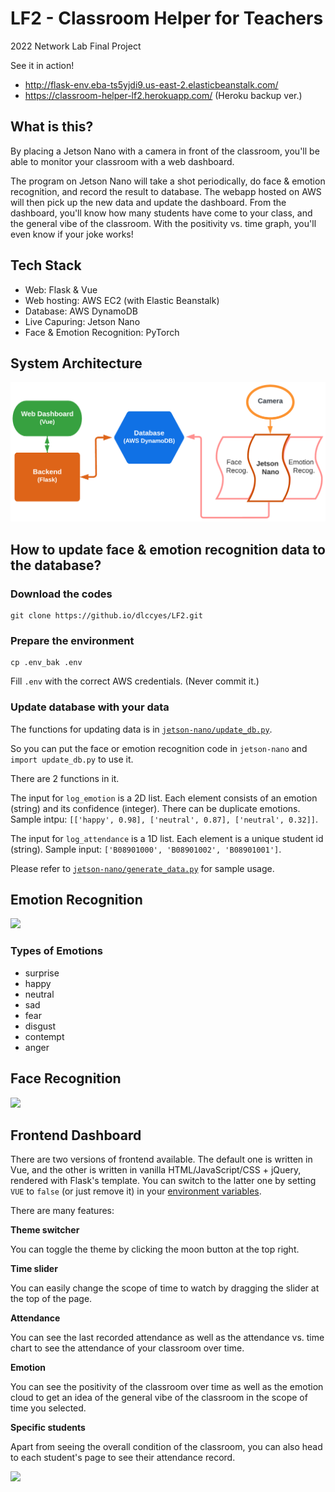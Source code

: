 # LF2 - Classroom Helper for Teachers

2022 Network Lab Final Project

See it in action!  

- <http://flask-env.eba-ts5yjdi9.us-east-2.elasticbeanstalk.com/> 
- <https://classroom-helper-lf2.herokuapp.com/> (Heroku backup ver.)


## What is this?

By placing a Jetson Nano with a camera in front of the classroom, you'll be able to monitor your classroom with a web dashboard. 

The program on Jetson Nano will take a shot periodically, do face & emotion recognition, and record the result to database. The webapp hosted on AWS will then pick up the new data and update the dashboard. From the dashboard, you'll know how many students have come to your class, and the general vibe of the classroom. With the positivity vs. time graph, you'll even know if your joke works!

## Tech Stack

- Web: Flask & Vue
- Web hosting: AWS EC2 (with Elastic Beanstalk)
- Database: AWS DynamoDB
- Live Capuring: Jetson Nano
- Face & Emotion Recognition: PyTorch

## System Architecture

<!-- ![](https://i.imgur.com/MZxVNtl.png) -->
![](resources/sys_arch.png)

## How to update face & emotion recognition data to the database?

### Download the codes

```
git clone https://github.io/dlccyes/LF2.git
```

### Prepare the environment

```
cp .env_bak .env
```
Fill `.env` with the correct AWS credentials. (Never commit it.)

### Update database with your data

The functions for updating data is in [`jetson-nano/update_db.py`](jetson-nano/update_db.py). 

So you can put the face or emotion recognition code in `jetson-nano` and `import update_db.py` to use it.

There are 2 functions in it. 

The input for `log_emotion` is a 2D list. Each element consists of an emotion (string) and its confidence (integer). There can be duplicate emotions. Sample intpu: `[['happy', 0.98], ['neutral', 0.87], ['neutral', 0.32]]`.

The input for `log_attendance` is a 1D list. Each element is a unique student id (string). Sample input: `['B08901000', 'B08901002', 'B08901001']`.

Please refer to [`jetson-nano/generate_data.py`](jetson-nano/generate_data.py) for sample usage.

## Emotion Recognition

![](https://i.imgur.com/GSGXw4c.png)

### Types of Emotions

- surprise
- happy
- neutral
- sad
- fear
- disgust
- contempt
- anger

## Face Recognition

![](https://i.imgur.com/7W5aEJm.png)

## Frontend Dashboard

There are two versions of frontend available. The default one is written in Vue, and the other is written in vanilla HTML/JavaScript/CSS + jQuery, rendered with Flask's template. You can switch to the latter one by setting `VUE` to `false` (or just remove it) in your [environment variables](.env_bak).

There are many features:

**Theme switcher**

You can toggle the theme by clicking the moon button at the top right.

**Time slider**

You can easily change the scope of time to watch by dragging the slider at the top of the page.

**Attendance**

You can see the last recorded attendance as well as the attendance vs. time chart to see the attendance of your classroom over time.

**Emotion**

You can see the positivity of the classroom over time as well as the emotion cloud to get an idea of the general vibe of the classroom in the scope of time you selected.

**Specific students**

Apart from seeing the overall condition of the classroom, you can also head to each student's page to see their attendance record.

![](https://i.imgur.com/yXz8QOK.png)